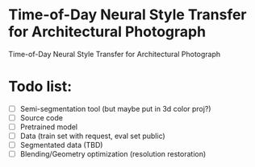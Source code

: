 # Time-of-Day Neural Style Transfer for Architectural Photograph
Time-of-Day Neural Style Transfer for Architectural Photograph

# Todo list:
- [ ] Semi-segmentation tool (but maybe put in 3d color proj?)
- [ ] Source code
- [ ] Pretrained model
- [ ] Data (train set with request, eval set public)
- [ ] Segmentated data (TBD)
- [ ] Blending/Geometry optimization (resolution restoration)
